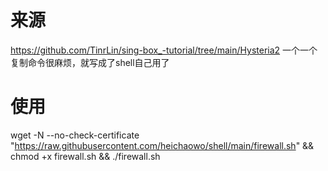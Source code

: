 # 来源
https://github.com/TinrLin/sing-box_-tutorial/tree/main/Hysteria2
一个一个复制命令很麻烦，就写成了shell自己用了

# 使用
wget -N --no-check-certificate "https://raw.githubusercontent.com/heichaowo/shell/main/firewall.sh" && chmod +x firewall.sh && ./firewall.sh

